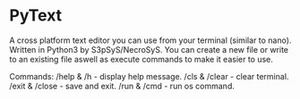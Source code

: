 # PyText
A cross platform text editor you can use from your terminal (similar to nano). Written in Python3 by S3pSyS/NecroSyS. 
You can create a new file or write to an existing file aswell as execute commands to make it easier to use.

Commands:
/help & /h - display help message.
/cls & /clear - clear terminal.
/exit & /close - save and exit.
/run & /cmd - run os command.

